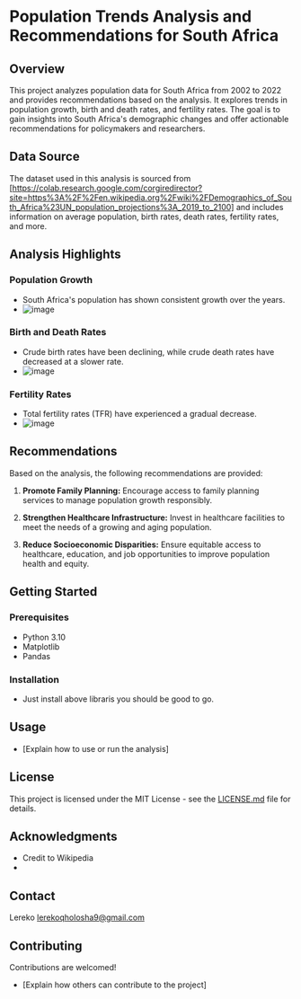 # Population Trends Analysis and Recommendations for South Africa

## Overview

This project analyzes population data for South Africa from 2002 to 2022 and provides recommendations based on the analysis. It explores trends in population growth, birth and death rates, and fertility rates. The goal is to gain insights into South Africa's demographic changes and offer actionable recommendations for policymakers and researchers.

## Data Source

The dataset used in this analysis is sourced from [https://colab.research.google.com/corgiredirector?site=https%3A%2F%2Fen.wikipedia.org%2Fwiki%2FDemographics_of_South_Africa%23UN_population_projections%3A_2019_to_2100] and includes information on average population, birth rates, death rates, fertility rates, and more.

## Analysis Highlights

### Population Growth

- South Africa's population has shown consistent growth over the years.
- ![image](https://github.com/lerekoqholosha/Population-Trends-Analysis-South-Africa/assets/68995151/c54c4589-fb51-4e6c-96a2-e48a265cdde3)


### Birth and Death Rates

- Crude birth rates have been declining, while crude death rates have decreased at a slower rate.
- ![image](https://github.com/lerekoqholosha/Population-Trends-Analysis-South-Africa/assets/68995151/9e1cc44f-789c-4518-bc4f-cd7d51e8f01e)


### Fertility Rates

- Total fertility rates (TFR) have experienced a gradual decrease.
- ![image](https://github.com/lerekoqholosha/Population-Trends-Analysis-South-Africa/assets/68995151/9037f2da-a7e5-403c-bef7-7bcbb4bc373a)


## Recommendations

Based on the analysis, the following recommendations are provided:

1. **Promote Family Planning:**
   Encourage access to family planning services to manage population growth responsibly.

2. **Strengthen Healthcare Infrastructure:**
   Invest in healthcare facilities to meet the needs of a growing and aging population.

3. **Reduce Socioeconomic Disparities:**
   Ensure equitable access to healthcare, education, and job opportunities to improve population health and equity.

## Getting Started

### Prerequisites

- Python 3.10
- Matplotlib
- Pandas

### Installation

- Just install above libraris you should be good to go.

## Usage

- [Explain how to use or run the analysis]

## License

This project is licensed under the MIT License - see the [LICENSE.md](LICENSE.md) file for details.

## Acknowledgments

- Credit to Wikipedia
- 

## Contact

Lereko
lerekoqholosha9@gmail.com

## Contributing
Contributions are welcomed!

- [Explain how others can contribute to the project]

